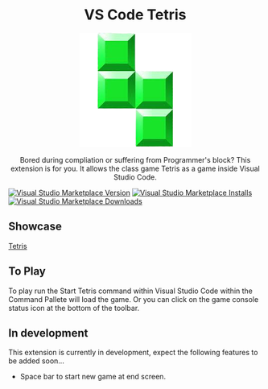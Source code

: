 <div align='center'>

# VS Code Tetris

![icon](images/icon.png)

</div>

<p align="center">
    Bored during compliation or suffering from Programmer's block? This extension is for you. It allows the class game Tetris as a game inside Visual Studio Code.
    <br>
</p>

[![Visual Studio Marketplace Version](https://img.shields.io/visual-studio-marketplace/v/HarryHopkinson.tetris-vscode?color=blue&logo=visual-studio)](https://marketplace.visualstudio.com/items?itemName=tonybaloney.vscode-pets&WT.mc_id=python-17801-anthonyshaw)
[![Visual Studio Marketplace Installs](https://img.shields.io/visual-studio-marketplace/i/HarryHopkinson.tetris-vscode?logo=visualstudio)](https://marketplace.visualstudio.com/items?itemName=tonybaloney.vscode-pets&WT.mc_id=python-17801-anthonyshaw)
[![Visual Studio Marketplace Downloads](https://img.shields.io/visual-studio-marketplace/d/HarryHopkinson.tetris-vscode?logo=visualstudio)](https://marketplace.visualstudio.com/items?itemName=tonybaloney.vscode-pets&WT.mc_id=python-17801-anthonyshaw)

## Showcase

[Tetris](https://github.com/Harry-Hopkinson/tetris-vscode/assets/63599884/e9187a9c-e740-4c99-a953-8a003a3de5d1)

## To Play

To play run the Start Tetris command within Visual Studio Code within the Command Pallete will load the game. Or you can click on the game console status icon at the bottom of the toolbar.

## In development

This extension is currently in development, expect the following features to be added soon...

- Space bar to start new game at end screen.
